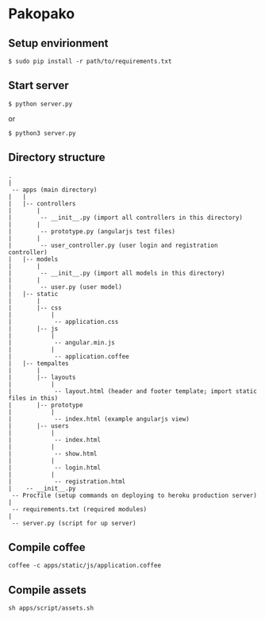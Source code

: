 Pakopako
========

## Setup envirionment

```
$ sudo pip install -r path/to/requirements.txt
```

## Start server

`$ python server.py`

or

`$ python3 server.py`

## Directory structure

```
.
|
 -- apps (main directory)
|   |
|   |-- controllers
|       |
|        -- __init__.py (import all controllers in this directory)
|       |
|        -- prototype.py (angularjs test files)
|       |
|        -- user_controller.py (user login and registration controller)
|   |-- models
|       |
|        -- __init__.py (import all models in this directory)
|       |
|        -- user.py (user model)
|   |-- static
|       |
|       |-- css
|           |
|            -- application.css
|       |-- js
|           |
|            -- angular.min.js
|           |
|            -- application.coffee
|   |-- tempaltes
|       |
|       |-- layouts
|           |
|            -- layout.html (header and footer template; import static files in this)
|       |-- prototype
|           |
|            -- index.html (example angularjs view)
|       |-- users
|           |
|            -- index.html
|           |
|            -- show.html
|           |
|            -- login.html
|           |
|            -- registration.html
|    -- __init__.py
 -- Procfile (setup commands on deploying to heroku production server)
|
 -- requirements.txt (required modules)
|
 -- server.py (script for up server)
```

## Compile coffee

`coffee -c apps/static/js/application.coffee`

## Compile assets

`sh apps/script/assets.sh`
